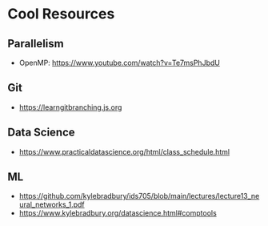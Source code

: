 # Cool Resources

## Parallelism

* OpenMP: https://www.youtube.com/watch?v=Te7msPhJbdU

## Git

* https://learngitbranching.js.org

## Data Science

* https://www.practicaldatascience.org/html/class_schedule.html

## ML

* https://github.com/kylebradbury/ids705/blob/main/lectures/lecture13_neural_networks_1.pdf
* https://www.kylebradbury.org/datascience.html#comptools

